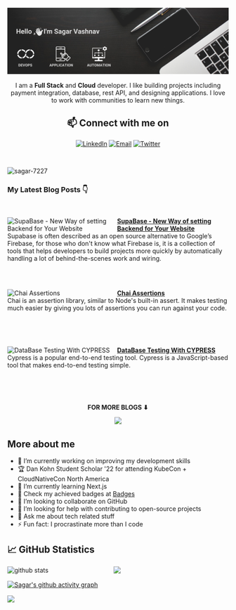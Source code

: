 
<p align="center"><img alt="Profile Banner" src="https://raw.githubusercontent.com/sagar-7227/sagar-7227/release-2.0/github-readme-banner.png"></p>

<div align="center">
  
I am a **Full Stack** and **Cloud** developer. I like building projects including payment integration, database, rest API, and designing applications. I love to work with communities to learn new things.



## 📫 Connect with me on

<a href="https://linkedin.com/in/sagar-vashnav/"><img title="LinkedIn" src="https://img.shields.io/badge/LinkedIn-0077B5?style=for-the-badge&logo=linkedin&logoColor=white"/></a>
<a href="mailto:work.sagarvashnav@gmail.com"><img title="Email" src="https://img.shields.io/badge/Gmail-D14836?style=for-the-badge&logo=gmail&logoColor=white"/></a> 
<a href="https://twitter.com/VashnavSagar"><img title="Twitter" src="https://img.shields.io/badge/Twitter-00ACEE?style=for-the-badge&logo=twitter&logoColor=white"/></a>

<br>
  
</div>

<p align="left"> <img src="https://komarev.com/ghpvc/?username=sagar-7227&label=Profile%20views&color=0e75b6&style=flat" alt="sagar-7227" /> </p>

### My Latest Blog Posts 👇

<br>
<!-- HASHNODE_BLOG -1:START -->
<p align="left">
<a href="https://sagarvashnav.hashnode.dev/supabase-new-way-of-setting-backend-for-your-website"><img src="https://cdn.hashnode.com/res/hashnode/image/upload/v1661660741187/0gwkPFVPQ.png?auto=compress,format&format=webp" alt="SupaBase - New Way of setting Backend for Your Website" width="250px" align="left" /></a>

<a href="https://sagarvashnav.hashnode.dev/supabase-new-way-of-setting-backend-for-your-website">
<strong>SupaBase - New Way of setting Backend for Your Website</strong></a>
<br/> 
Supabase is often described as an open source alternative to Google’s Firebase, for those who don't know what Firebase is, it is a collection of tools that helps developers to build projects more quickly by automatically handling a lot of behind-the-scenes work and wiring. </p> <br/>

<!-- HASHNODE_BLOG:END -->
<br>
<!-- HASHNODE_BLOG-2:START -->
<p align="left">
<a href="https://sagarvashnav.hashnode.dev/chai-assertions"><img src="https://cdn.hashnode.com/res/hashnode/image/upload/v1682162015388/aeae232c-a7aa-4535-9810-defae9ad4f33.png?w=1600&h=840&fit=crop&crop=entropy&auto=compress,format&format=webp" alt="Chai Assertions" width="250px" align="left" /></a>

<a href="https://sagarvashnav.hashnode.dev/chai-assertions">
<strong>Chai Assertions</strong></a>
<br/> 
Chai is an assertion library, similar to Node's built-in assert. It makes testing much easier by giving you lots of assertions you can run against your code. </p> <br/>

<!-- HASHNODE_BLOG:END -->
<br>
<br>
<!-- HASHNODE_BLOG-3:START -->
<p align="left">
<a href="https://sagarvashnav.hashnode.dev/database-testing-with-cypress"><img src="https://cdn.hashnode.com/res/hashnode/image/upload/v1682185040100/bdd3b330-e1e9-4191-b77d-7befae5cacd2.png?w=1600&h=840&fit=crop&crop=entropy&auto=compress,format&format=webp" alt="DataBase Testing With CYPRESS" width="250px" align="left" /></a>

<a href="https://sagarvashnav.hashnode.dev/database-testing-with-cypress">
<strong>DataBase Testing With CYPRESS</strong></a>
<br/> 
Cypress is a popular end-to-end testing tool. Cypress is a JavaScript-based tool that makes end-to-end testing simple. </p> <br/>

<!-- HASHNODE_BLOG:END -->
<br>
<br>
<div align="center">
<p align="center"><b>FOR MORE BLOGS ⬇</b></p>
<p><a href="https://sagarvashnav.hashnode.dev/"><img src="https://img.shields.io/badge/Hashnode-2962FF?style=for-the-badge&logo=hashnode&logoColor=white"></a></p>
</div>

## More about me

- 🔭 I’m currently working on improving my development skills
- 🏆 Dan Kohn Student Scholar '22 for attending KubeCon + CloudNativeCon North America
- 🌱 I’m currently learning Next.js
- 🎯 Check my achieved badges at [Badges](https://www.credly.com/users/sagar_vashnav)
- 👯 I’m looking to collaborate on GitHub
- 🤔 I’m looking for help with contributing to open-source projects
- 💬 Ask me about tech related stuff
- ⚡ Fun fact: I procrastinate more than I code

## 📈 GitHub Statistics

<img src="https://github-readme-stats.vercel.app/api?username=sagar-7227&show_icons=true&theme=react" alt="github stats" width="48%" align="left">

<img src="https://github-readme-streak-stats.herokuapp.com/?user=sagar-7227&theme=react" width="48%" >

<br>

[![Sagar's github activity graph](https://github-readme-activity-graph.vercel.app/graph?username=sagar-7227&theme=rogue)](https://github.com/ashutosh00710/github-readme-activity-graph)

<a href="https://github.com/sagar-7227">
  <img align="center" src="https://github-readme-stats.vercel.app/api/top-langs/?username=sagar-7227&theme=react&layout=compact&">
</a>
